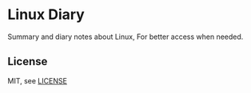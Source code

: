 # Linux Diary

Summary and diary notes about Linux,
For better access when needed.

## License

MIT, see [LICENSE](https://github.com/njfamirm/Linux-diary/LICENSE)
